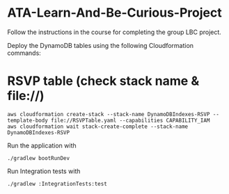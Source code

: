# ATA-Learn-And-Be-Curious-Project

Follow the instructions in the course for completing the group LBC project.

Deploy the DynamoDB tables using the following Cloudformation commands:

# RSVP table (check stack name & file://)
```
aws cloudformation create-stack --stack-name DynamoDBIndexes-RSVP --template-body file://RSVPTable.yaml --capabilities CAPABILITY_IAM
aws cloudformation wait stack-create-complete --stack-name DynamoDBIndexes-RSVP

```

Run the application with

```
./gradlew bootRunDev
```

Run Integration tests with
```
./gradlew :IntegrationTests:test
```
